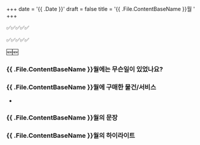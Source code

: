 +++
date = '{{ .Date }}'
draft = false
title = '{{ .File.ContentBaseName }}월 '
+++

<!-- 
hugo new --kind monthly content/monthly/#.md
![ALT-TEXT](IMG-LINK)
-->

✅✅✅✅✅

✅✅✅✅✅

🆕🆕

### {{ .File.ContentBaseName }}월에는 무슨일이 있었나요?

### {{ .File.ContentBaseName }}월에 구매한 물건/서비스
- 

### {{ .File.ContentBaseName }}월의 문장

### {{ .File.ContentBaseName }}월의 하이라이트